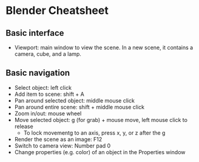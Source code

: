 # Blender Cheatsheet

## Basic interface

- Viewport: main window to view the scene. In a new scene, it contains a camera, cube, and a lamp.

## Basic navigation

- Select object: left click
- Add item to scene: shift + A
- Pan around selected object: middle mouse click
- Pan around entire scene: shift + middle mouse click
- Zoom in/out: mouse wheel
- Move selected object: g (for grab) + mouse move, left mouse click to release
  - To lock movementg to an axis, press x, y, or z after the g
- Render the scene as an image: F12
- Switch to camera view: Number pad 0
- Change properties (e.g. color) of an object in the Properties window
